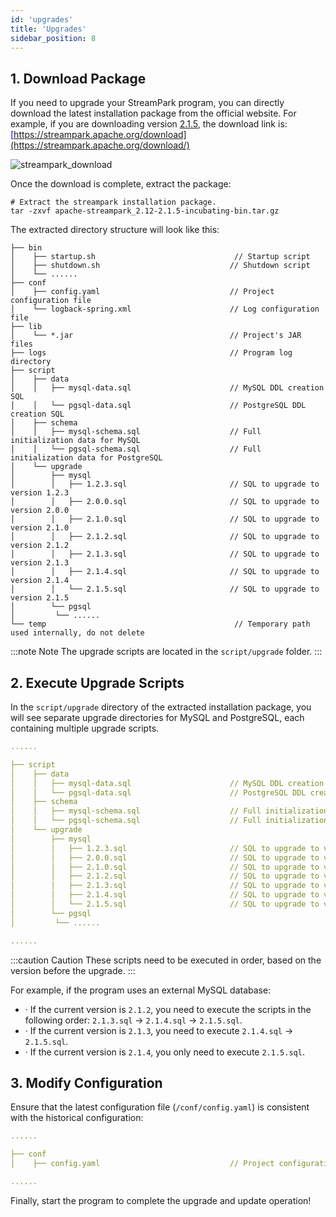```yaml
---
id: 'upgrades'
title: 'Upgrades'
sidebar_position: 8
---
```


## 1. Download Package
If you need to upgrade your StreamPark program, you can directly download the latest installation package from the official website. For example, if you are downloading version <u><font color='blue'>[2.1.5](https://www.apache.org/dyn/closer.lua/incubator/streampark/2.1.5/apache-streampark_2.12-2.1.5-incubating-bin.tar.gz?action=download)</font></u>, the download link is: <u><font color='blue'>[https://streampark.apache.org/download](https://streampark.apache.org/download/)</font></u>

![streampark_download](/doc/image/quick-start/streampark_download.png)

Once the download is complete, extract the package:
```shell
# Extract the streampark installation package.
tar -zxvf apache-streampark_2.12-2.1.5-incubating-bin.tar.gz
```

The extracted directory structure will look like this:
```textmate
├── bin
│    ├── startup.sh                               // Startup script
│    ├── shutdown.sh                             // Shutdown script
│    └── ......
├── conf
│    ├── config.yaml                             // Project configuration file
│    └── logback-spring.xml                      // Log configuration file
├── lib
│    └── *.jar                                   // Project's JAR files
├── logs                                         // Program log directory
├── script
│    ├── data
│    │   ├── mysql-data.sql                      // MySQL DDL creation SQL
│    │   └── pgsql-data.sql                      // PostgreSQL DDL creation SQL
│    ├── schema
│    │   ├── mysql-schema.sql                    // Full initialization data for MySQL
│    │   └── pgsql-schema.sql                    // Full initialization data for PostgreSQL
│    └── upgrade
│        ├── mysql
│        │   ├── 1.2.3.sql                       // SQL to upgrade to version 1.2.3
│        │   ├── 2.0.0.sql                       // SQL to upgrade to version 2.0.0
│        │   ├── 2.1.0.sql                       // SQL to upgrade to version 2.1.0
│        │   ├── 2.1.2.sql                       // SQL to upgrade to version 2.1.2
│        │   ├── 2.1.3.sql                       // SQL to upgrade to version 2.1.3
│        │   ├── 2.1.4.sql                       // SQL to upgrade to version 2.1.4
│        │   └── 2.1.5.sql                       // SQL to upgrade to version 2.1.5
│        └── pgsql
│         └── ......
└── temp                                          // Temporary path used internally, do not delete
```
:::note Note
The upgrade scripts are located in the `script/upgrade` folder.
:::

## 2. Execute Upgrade Scripts
In the `script/upgrade` directory of the extracted installation package, you will see separate upgrade directories for MySQL and PostgreSQL, each containing multiple upgrade scripts.
```yaml
......

├── script
│    ├── data
│    │   ├── mysql-data.sql                      // MySQL DDL creation SQL
│    │   └── pgsql-data.sql                      // PostgreSQL DDL creation SQL
│    ├── schema
│    │   ├── mysql-schema.sql                    // Full initialization data for MySQL
│    │   └── pgsql-schema.sql                    // Full initialization data for PostgreSQL
│    └── upgrade
│        ├── mysql
│        │   ├── 1.2.3.sql                       // SQL to upgrade to version 1.2.3
│        │   ├── 2.0.0.sql                       // SQL to upgrade to version 2.0.0
│        │   ├── 2.1.0.sql                       // SQL to upgrade to version 2.1.0
│        │   ├── 2.1.2.sql                       // SQL to upgrade to version 2.1.2
│        │   ├── 2.1.3.sql                       // SQL to upgrade to version 2.1.3
│        │   ├── 2.1.4.sql                       // SQL to upgrade to version 2.1.4
│        │   └── 2.1.5.sql                       // SQL to upgrade to version 2.1.5
│        └── pgsql
│         └── ......

......
```
:::caution Caution
These scripts need to be executed in order, based on the version before the upgrade.
:::

For example, if the program uses an external MySQL database:
-  · If the current version is `2.1.2`, you need to execute the scripts in the following order: `2.1.3.sql` → `2.1.4.sql` → `2.1.5.sql`.
-  · If the current version is `2.1.3`, you need to execute `2.1.4.sql` → `2.1.5.sql`.
-  · If the current version is `2.1.4`, you only need to execute `2.1.5.sql`.

## 3. Modify Configuration
Ensure that the latest configuration file (`/conf/config.yaml`) is consistent with the historical configuration:
```yaml
......

├── conf
│    ├── config.yaml                             // Project configuration file

......
```

Finally, start the program to complete the upgrade and update operation!